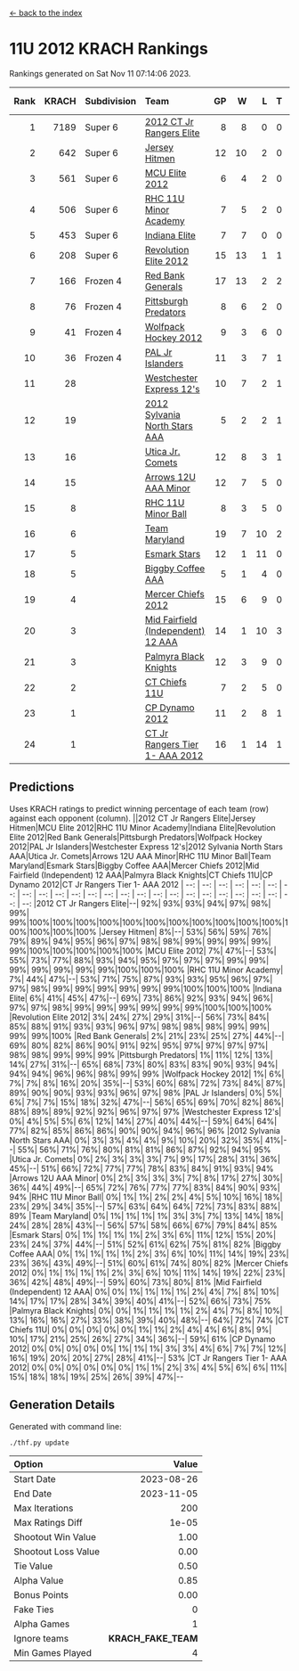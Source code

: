 [<- back to the index](readme.md)
# 11U 2012 KRACH Rankings
Rankings generated on Sat Nov 11 07:14:06 2023.

Rank|KRACH|Subdivision|Team|GP|W|L|T|OTW|OTL|SoS|Exp Wins|Win Diff
---:|---:|:---|:---|---:|---:|---:|---:|---:|---:|---:|---:|---:
1|7189|Super 6|[2012 CT Jr Rangers Elite](https://gamesheetstats.com/seasons/3664/teams/140909/schedule)|8|8|0|0|0|0|146|8.8|-0.0
2|642|Super 6|[Jersey Hitmen](https://gamesheetstats.com/seasons/3664/teams/140915/schedule)|12|10|2|0|0|0|657|10.8|-0.0
3|561|Super 6|[MCU Elite 2012](https://gamesheetstats.com/seasons/3664/teams/140908/schedule)|6|4|2|0|2|0|340|4.8|-0.0
4|506|Super 6|[RHC 11U Minor Academy](https://gamesheetstats.com/seasons/3664/teams/140913/schedule)|7|5|2|0|0|1|1050|5.8|-0.0
5|453|Super 6|[Indiana Elite](https://gamesheetstats.com/seasons/3664/teams/144355/schedule)|7|7|0|0|0|0|8|7.9|0.0
6|208|Super 6|[Revolution Elite 2012](https://gamesheetstats.com/seasons/3664/teams/140924/schedule)|15|13|1|1|1|0|32|14.4|0.0
7|166|Frozen 4|[Red Bank Generals](https://gamesheetstats.com/seasons/3664/teams/140916/schedule)|17|13|2|2|2|0|73|14.9|0.0
8|76|Frozen 4|[Pittsburgh Predators](https://gamesheetstats.com/seasons/3664/teams/140925/schedule)|8|6|2|0|0|1|45|6.9|0.0
9|41|Frozen 4|[Wolfpack Hockey 2012](https://gamesheetstats.com/seasons/3664/teams/140914/schedule)|9|3|6|0|0|1|1654|3.8|-0.0
10|36|Frozen 4|[PAL Jr Islanders](https://gamesheetstats.com/seasons/3664/teams/140921/schedule)|11|3|7|1|0|2|1337|4.4|0.0
11|28||[Westchester Express 12's](https://gamesheetstats.com/seasons/3664/teams/140919/schedule)|10|7|2|1|1|0|18|8.4|0.0
12|19||[2012 Sylvania North Stars AAA](https://gamesheetstats.com/seasons/3664/teams/162461/schedule)|5|2|2|1|0|0|154|3.4|0.0
13|16||[Utica Jr. Comets](https://gamesheetstats.com/seasons/3664/teams/140923/schedule)|12|8|3|1|2|0|28|9.4|0.0
14|15||[Arrows 12U AAA Minor](https://gamesheetstats.com/seasons/3664/teams/140920/schedule)|12|7|5|0|1|0|72|7.9|0.0
15|8||[RHC 11U Minor Ball](https://gamesheetstats.com/seasons/3664/teams/140917/schedule)|8|3|5|0|0|0|50|3.9|0.0
16|6||[Team Maryland](https://gamesheetstats.com/seasons/3664/teams/140928/schedule)|19|7|10|2|1|0|753|8.9|0.0
17|5||[Esmark Stars](https://gamesheetstats.com/seasons/3664/teams/140926/schedule)|12|1|11|0|0|0|267|1.9|0.0
18|5||[Biggby Coffee AAA](https://gamesheetstats.com/seasons/3664/teams/144354/schedule)|5|1|4|0|0|0|156|1.9|0.0
19|4||[Mercer Chiefs 2012](https://gamesheetstats.com/seasons/3664/teams/140918/schedule)|15|6|9|0|0|1|21|6.9|0.0
20|3||[Mid Fairfield (Independent) 12 AAA](https://gamesheetstats.com/seasons/3664/teams/140910/schedule)|14|1|10|3|0|2|78|3.4|0.0
21|3||[Palmyra Black Knights](https://gamesheetstats.com/seasons/3664/teams/140927/schedule)|12|3|9|0|0|1|48|3.9|0.0
22|2||[CT Chiefs 11U](https://gamesheetstats.com/seasons/3664/teams/140912/schedule)|7|2|5|0|0|1|6|2.9|0.0
23|1||[CP Dynamo 2012](https://gamesheetstats.com/seasons/3664/teams/140922/schedule)|11|2|8|1|0|0|111|3.4|0.0
24|1||[CT Jr Rangers Tier 1- AAA 2012](https://gamesheetstats.com/seasons/3664/teams/140911/schedule)|16|1|14|1|0|0|91|2.4|0.0

## Predictions
Uses KRACH ratings to predict winning percentage of each team (row) against each opponent (column).
||2012 CT Jr Rangers Elite|Jersey Hitmen|MCU Elite 2012|RHC 11U Minor Academy|Indiana Elite|Revolution Elite 2012|Red Bank Generals|Pittsburgh Predators|Wolfpack Hockey 2012|PAL Jr Islanders|Westchester Express 12's|2012 Sylvania North Stars AAA|Utica Jr. Comets|Arrows 12U AAA Minor|RHC 11U Minor Ball|Team Maryland|Esmark Stars|Biggby Coffee AAA|Mercer Chiefs 2012|Mid Fairfield (Independent) 12 AAA|Palmyra Black Knights|CT Chiefs 11U|CP Dynamo 2012|CT Jr Rangers Tier 1- AAA 2012
| --: | --: | --: | --: | --: | --: | --: | --: | --: | --: | --: | --: | --: | --: | --: | --: | --: | --: | --: | --: | --: | --: | --: | --: | --: 
|2012 CT Jr Rangers Elite|--| 92%| 93%| 93%| 94%| 97%| 98%| 99%| 99%|100%|100%|100%|100%|100%|100%|100%|100%|100%|100%|100%|100%|100%|100%|100%
|Jersey Hitmen|  8%|--| 53%| 56%| 59%| 76%| 79%| 89%| 94%| 95%| 96%| 97%| 98%| 98%| 99%| 99%| 99%| 99%| 99%|100%|100%|100%|100%|100%
|MCU Elite 2012|  7%| 47%|--| 53%| 55%| 73%| 77%| 88%| 93%| 94%| 95%| 97%| 97%| 97%| 99%| 99%| 99%| 99%| 99%| 99%| 99%|100%|100%|100%
|RHC 11U Minor Academy|  7%| 44%| 47%|--| 53%| 71%| 75%| 87%| 93%| 93%| 95%| 96%| 97%| 97%| 98%| 99%| 99%| 99%| 99%| 99%| 99%|100%|100%|100%
|Indiana Elite|  6%| 41%| 45%| 47%|--| 69%| 73%| 86%| 92%| 93%| 94%| 96%| 97%| 97%| 98%| 99%| 99%| 99%| 99%| 99%| 99%|100%|100%|100%
|Revolution Elite 2012|  3%| 24%| 27%| 29%| 31%|--| 56%| 73%| 84%| 85%| 88%| 91%| 93%| 93%| 96%| 97%| 98%| 98%| 98%| 99%| 99%| 99%| 99%|100%
|Red Bank Generals|  2%| 21%| 23%| 25%| 27%| 44%|--| 69%| 80%| 82%| 86%| 90%| 91%| 92%| 95%| 97%| 97%| 97%| 97%| 98%| 98%| 99%| 99%| 99%
|Pittsburgh Predators|  1%| 11%| 12%| 13%| 14%| 27%| 31%|--| 65%| 68%| 73%| 80%| 83%| 83%| 90%| 93%| 94%| 94%| 94%| 96%| 96%| 98%| 99%| 99%
|Wolfpack Hockey 2012|  1%|  6%|  7%|  7%|  8%| 16%| 20%| 35%|--| 53%| 60%| 68%| 72%| 73%| 84%| 87%| 89%| 90%| 90%| 93%| 93%| 96%| 97%| 98%
|PAL Jr Islanders|  0%|  5%|  6%|  7%|  7%| 15%| 18%| 32%| 47%|--| 56%| 65%| 69%| 70%| 82%| 86%| 88%| 89%| 89%| 92%| 92%| 96%| 97%| 97%
|Westchester Express 12's|  0%|  4%|  5%|  5%|  6%| 12%| 14%| 27%| 40%| 44%|--| 59%| 64%| 64%| 77%| 82%| 85%| 86%| 86%| 90%| 90%| 94%| 96%| 96%
|2012 Sylvania North Stars AAA|  0%|  3%|  3%|  4%|  4%|  9%| 10%| 20%| 32%| 35%| 41%|--| 55%| 56%| 71%| 76%| 80%| 81%| 81%| 86%| 87%| 92%| 94%| 95%
|Utica Jr. Comets|  0%|  2%|  3%|  3%|  3%|  7%|  9%| 17%| 28%| 31%| 36%| 45%|--| 51%| 66%| 72%| 77%| 77%| 78%| 83%| 84%| 91%| 93%| 94%
|Arrows 12U AAA Minor|  0%|  2%|  3%|  3%|  3%|  7%|  8%| 17%| 27%| 30%| 36%| 44%| 49%|--| 65%| 72%| 76%| 77%| 77%| 83%| 84%| 90%| 93%| 94%
|RHC 11U Minor Ball|  0%|  1%|  1%|  2%|  2%|  4%|  5%| 10%| 16%| 18%| 23%| 29%| 34%| 35%|--| 57%| 63%| 64%| 64%| 72%| 73%| 83%| 88%| 89%
|Team Maryland|  0%|  1%|  1%|  1%|  1%|  3%|  3%|  7%| 13%| 14%| 18%| 24%| 28%| 28%| 43%|--| 56%| 57%| 58%| 66%| 67%| 79%| 84%| 85%
|Esmark Stars|  0%|  1%|  1%|  1%|  1%|  2%|  3%|  6%| 11%| 12%| 15%| 20%| 23%| 24%| 37%| 44%|--| 51%| 52%| 61%| 62%| 75%| 81%| 82%
|Biggby Coffee AAA|  0%|  1%|  1%|  1%|  1%|  2%|  3%|  6%| 10%| 11%| 14%| 19%| 23%| 23%| 36%| 43%| 49%|--| 51%| 60%| 61%| 74%| 80%| 82%
|Mercer Chiefs 2012|  0%|  1%|  1%|  1%|  1%|  2%|  3%|  6%| 10%| 11%| 14%| 19%| 22%| 23%| 36%| 42%| 48%| 49%|--| 59%| 60%| 73%| 80%| 81%
|Mid Fairfield (Independent) 12 AAA|  0%|  0%|  1%|  1%|  1%|  1%|  2%|  4%|  7%|  8%| 10%| 14%| 17%| 17%| 28%| 34%| 39%| 40%| 41%|--| 52%| 66%| 73%| 75%
|Palmyra Black Knights|  0%|  0%|  1%|  1%|  1%|  1%|  2%|  4%|  7%|  8%| 10%| 13%| 16%| 16%| 27%| 33%| 38%| 39%| 40%| 48%|--| 64%| 72%| 74%
|CT Chiefs 11U|  0%|  0%|  0%|  0%|  0%|  1%|  1%|  2%|  4%|  4%|  6%|  8%|  9%| 10%| 17%| 21%| 25%| 26%| 27%| 34%| 36%|--| 59%| 61%
|CP Dynamo 2012|  0%|  0%|  0%|  0%|  0%|  1%|  1%|  1%|  3%|  3%|  4%|  6%|  7%|  7%| 12%| 16%| 19%| 20%| 20%| 27%| 28%| 41%|--| 53%
|CT Jr Rangers Tier 1- AAA 2012|  0%|  0%|  0%|  0%|  0%|  0%|  1%|  1%|  2%|  3%|  4%|  5%|  6%|  6%| 11%| 15%| 18%| 18%| 19%| 25%| 26%| 39%| 47%|--

## Generation Details

Generated with command line:
```
./thf.py update
```

| Option | Value |
| :----- | ----: |
| Start Date | 2023-08-26 |
| End Date | 2023-11-05 |
| Max Iterations | 200 |
| Max Ratings Diff | 1e-05 |
| Shootout Win Value | 1.00 |
| Shootout Loss Value | 0.00 |
| Tie Value | 0.50 |
| Alpha Value | 0.85 |
| Bonus Points | 0.00 |
| Fake Ties | 0 |
| Alpha Games | 1 |
| Ignore teams | __KRACH_FAKE_TEAM__ |
| Min Games Played | 4 |

